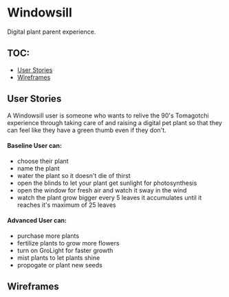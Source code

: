 # Windowsill
Digital plant parent experience.


## TOC:

- [User Stories](#user-stories)
- [Wireframes](#wireframes)


## User Stories
A Windowsill user is someone who wants to relive the 90's Tomagotchi experience through taking care of and raising a digital pet plant so that they can feel like they have a green thumb even if they don't.

#### Baseline User can:
- choose their plant
- name the plant
- water the plant so it doesn't die of thirst
- open the blinds to let your plant get sunlight for photosynthesis
- open the window for fresh air and watch it sway in the wind
- watch the plant grow bigger every 5 leaves it accumulates until it reaches it's maximum of 25 leaves

#### Advanced User can:
- purchase more plants
- fertilize plants to grow more flowers
- turn on GroLight for faster growth
- mist plants to let plants shine
- propogate or plant new seeds


## Wireframes

